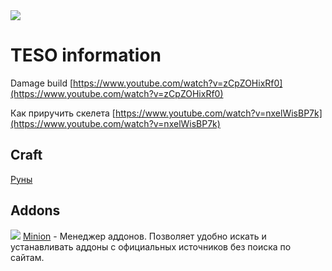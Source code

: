 <img src="https://repository-images.githubusercontent.com/323083310/069c6400-4396-11eb-952c-23579625d10a" />

# TESO information

Damage build [https://www.youtube.com/watch?v=zCpZOHixRf0](https://www.youtube.com/watch?v=zCpZOHixRf0)

Как приручить скелета [https://www.youtube.com/watch?v=nxelWisBP7k](https://www.youtube.com/watch?v=nxelWisBP7k)


## Craft

[Руны](craft/rune.md)

## Addons

<img src="https://minion.mmoui.com/favicon.ico"> [Minion](https://minion.mmoui.com/) - Менеджер аддонов. Позволяет удобно искать и устанавливать аддоны с официальных источников без поиска по сайтам.


